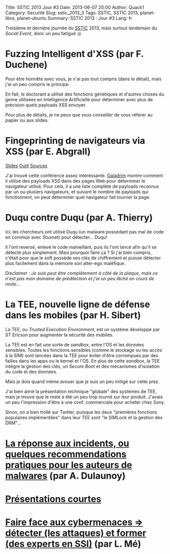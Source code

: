 Title: SSTIC 2013 Jour #3
Date: 2013-06-07 20:00
Author: Quack1
Category: Securité
Slug: sstic_2013_3
Tags: SSTIC, SSTIC 2013, planet-libre, planet-ubuntu
Summary:  SSTIC 2013 : Jour #3
Lang: fr

Troisième et dernière journée du [SSTIC](http://sstic.org) 2013, mais surtout lendemain du _Social Event_, donc un peu fatigué :p

# Fuzzing Intelligent d'XSS (par F. Duchene)

Pour être honnête avec vous, je n'ai pas tout compris (dans le détail), mais j'ai un peu compris le principe.

En fait, le doctorant a utilisé des fonctions génétiques et d'autres choses du genre utilisées en Intelligence Artificielle pour déterminer avec plus de précision quels payloads XSS envoyer.

Pour plus de détails, je ne peux que vous conseiller de vous réferer au papier ou aux slides.

# Fingeprinting de navigateurs via XSS (par E. Abgrall)

[Slides](http://xss.labosecu.rennes.telecom-bretagne.eu/static/prez/fingerprinting.html) [Outil](http://xss.labosecu.rennes.telecom-bretagne.eu/) [Sources](https://github.com/g4l4drim/xss_test_driver)

J'ai trouvé cette conférence assez intéressante. [Galadrim](https://twitter.com/g4l4drim) montre comment il utilise des payloads XSS dans des pages Web pour déterminer le navigateur utilisé. Pour cela, il a une liste complète de payloads reconnus par un ou plusiers navigateurs, et suivant le nombre de payloads qui fonctionnent, on peut déterminer quel navigateur fait tourner la page.

# Duqu contre Duqu (par A. Thierry)

Ici, les chercheurs ont utilisé Duqu (un malware possédant pas mal de code en commun avec Stuxnet) pour détecter... Duqu!

Il l'ont reversé, enlevé le code malveillant, puis ils l'ont lancé afin qu'il se détecte plus simplement. Mais pourquoi faire ça ? Si j'ai bien compris, c'était pour que le soft possède ses clés de chiffrement et puisse détecter plus facilement dans la mémoire son alter-ego maléfique.

_Disclaimer : Je suis peut être complètement à côté de la plaque, mais ce n'est pas mon domaine de prédilection et j'ai un peu lâché en cours de route..._

# La TEE, nouvelle ligne de défense dans les mobiles (par H. Sibert)

La TEE, ou _Trusted Execution Environment_, est un système développé par ST Ericson pour augmenter la sécurité des mobiles.

La TEE est en fait une sorte de _sandbox_, entre l'OS et les données sensibles. Toutes les fonctions sensibles (comme le stockage ou les accès à la SIM) sont lancées dans la TEE pour éviter d'être corrompues par des failles dans les apps ou le kernel et l'OS. En plus de cette _sandbox_, la TEE intègre la gestion des clés, un _Secure Boot_ et des mécanismes d'isolation du code et des données.

Mais je dois quand même avouer que je suis un peu mitigé sur cette prez. 

J'ai bien aimé la présentation technique "globale" des systèmes de TEE, mais je trouve que le reste a été un peu trop tourné sur leur produit. J'avais un peu l'impression d'être à une conf. commerciale pour acheter chez Sony. 

Sinon, on a bien trollé sur Twitter, puisque les deux "premières fonctions populaires implémentées" dans leur TEE sont "le SIMLock et la gestion des DRM"...

# [La réponse aux incidents, ou quelques recommendations pratiques pour les auteurs de malwares](|filename|/sstic_2013_3_conseils_malwares.md) (par A. Dulaunoy)

# [Présentations courtes](|filename|/sstic_2013_3_courtes.md)

# [Faire face aux cybermenaces => détecter (les attaques) et former (des experts en SSI)](|filename|/sstic_2013_3_cybermenaces.md) (par L. Mé)
